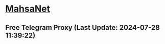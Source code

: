 
# [MahsaNet](https://t.me/mahsa_net)
## Free Telegram Proxy (Last Update: 2024-07-28 11:39:22)

    